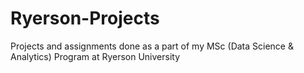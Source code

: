 # Ryerson-Projects
Projects and assignments done as a part of my MSc (Data Science &amp; Analytics) Program at Ryerson University

